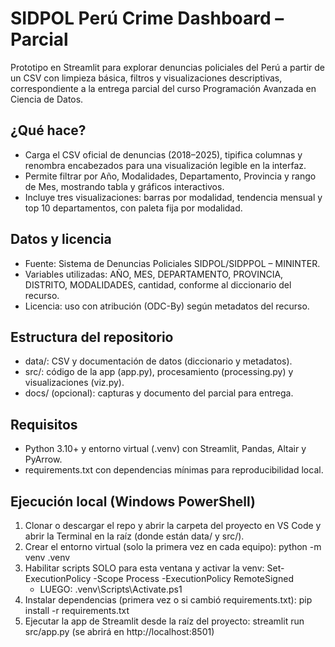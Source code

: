 # SIDPOL Perú Crime Dashboard – Parcial

Prototipo en Streamlit para explorar denuncias policiales del Perú a partir de un CSV con limpieza básica, filtros y visualizaciones descriptivas, correspondiente a la entrega parcial del curso Programación Avanzada en Ciencia de Datos.

## ¿Qué hace?
- Carga el CSV oficial de denuncias (2018–2025), tipifica columnas y renombra encabezados para una visualización legible en la interfaz.
- Permite filtrar por Año, Modalidades, Departamento, Provincia y rango de Mes, mostrando tabla y gráficos interactivos.
- Incluye tres visualizaciones: barras por modalidad, tendencia mensual y top 10 departamentos, con paleta fija por modalidad.

## Datos y licencia
- Fuente: Sistema de Denuncias Policiales SIDPOL/SIDPPOL – MININTER.
- Variables utilizadas: AÑO, MES, DEPARTAMENTO, PROVINCIA, DISTRITO, MODALIDADES, cantidad, conforme al diccionario del recurso.
- Licencia: uso con atribución (ODC-By) según metadatos del recurso.

## Estructura del repositorio
- data/: CSV y documentación de datos (diccionario y metadatos).
- src/: código de la app (app.py), procesamiento (processing.py) y visualizaciones (viz.py).
- docs/ (opcional): capturas y documento del parcial para entrega.

## Requisitos
- Python 3.10+ y entorno virtual (.venv) con Streamlit, Pandas, Altair y PyArrow.
- requirements.txt con dependencias mínimas para reproducibilidad local.

## Ejecución local (Windows PowerShell)

1) Clonar o descargar el repo y abrir la carpeta del proyecto en VS Code y abrir la Terminal en la raíz (donde están data/ y src/).​
2) Crear el entorno virtual (solo la primera vez en cada equipo):
    python -m venv .venv​
3) Habilitar scripts SOLO para esta ventana y activar la venv:
    Set-ExecutionPolicy -Scope Process -ExecutionPolicy RemoteSigned
    - LUEGO:
    .venv\Scripts\Activate.ps1
4) Instalar dependencias (primera vez o si cambió requirements.txt):
    pip install -r requirements.txt​
5) Ejecutar la app de Streamlit desde la raíz del proyecto:
    streamlit run src/app.py
    (se abrirá en http://localhost:8501)